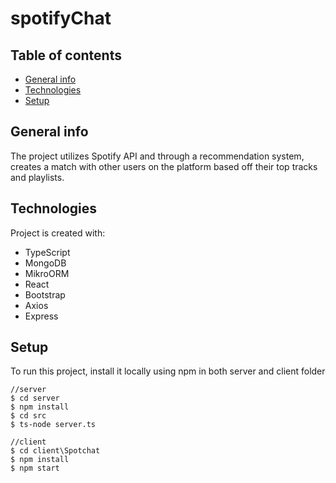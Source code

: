 # spotifyChat

## Table of contents
* [General info](#general-info)
* [Technologies](#technologies)
* [Setup](#setup)

## General info
The project utilizes Spotify API and through a recommendation system, creates a match with other users on the platform based off their top tracks and playlists.
	
## Technologies
Project is created with:
* TypeScript
* MongoDB
* MikroORM
* React
* Bootstrap
* Axios
* Express
	
## Setup
To run this project, install it locally using npm in both server and client folder

```
//server
$ cd server
$ npm install
$ cd src
$ ts-node server.ts

//client
$ cd client\Spotchat
$ npm install
$ npm start
```
